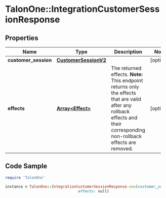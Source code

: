 # TalonOne::IntegrationCustomerSessionResponse

## Properties

Name | Type | Description | Notes
------------ | ------------- | ------------- | -------------
**customer_session** | [**CustomerSessionV2**](CustomerSessionV2.md) |  | [optional] 
**effects** | [**Array&lt;Effect&gt;**](Effect.md) | The returned effects.  **Note:** This endpoint returns only the effects that are valid after any rollback effects and their corresponding non-rollback effects are removed.  | [optional] 

## Code Sample

```ruby
require 'TalonOne'

instance = TalonOne::IntegrationCustomerSessionResponse.new(customer_session: null,
                                 effects: null)
```


